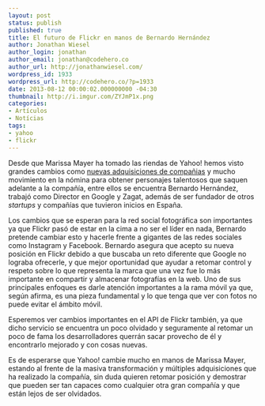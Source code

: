 ```yaml
---
layout: post
status: publish
published: true
title: El futuro de Flickr en manos de Bernardo Hernández
author: Jonathan Wiesel
author_login: jonathan
author_email: jonathan@codehero.co
author_url: http://jonathanwiesel.com/
wordpress_id: 1933
wordpress_url: http://codehero.co/?p=1933
date: 2013-08-12 00:00:02.000000000 -04:30
thumbnail: http://i.imgur.com/ZYJmP1x.png
categories:
- Artículos
- Notícias
tags:
- yahoo
- flickr
---
```

<p>Desde que Marissa Mayer ha tomado las riendas de Yahoo! hemos visto grandes cambios como <a href="http://codehero.co/yahoo-suma-a-rockmelt-a-su-lista-de-compras/">nuevas adquisiciones de compañias</a> y mucho movimiento en la nómina para obtener personajes talentosos que saquen adelante a la compañía, entre ellos se encuentra Bernardo Hernández, trabajó como Director en Google y Zagat, además de ser fundador de otros <em>startups</em> y compañías que tuvieron inicios en España.</p>

<p>Los cambios que se esperan para la red social fotográfica son importantes ya que Flickr pasó de estar en la cima a no ser el líder en nada, Bernardo pretende cambiar esto y hacerle frente a gigantes de las redes sociales como Instagram y Facebook. Bernardo asegura que acepto su nueva posición en Flickr debido a que buscaba un reto diferente que Google no lograba ofrecerle, y que mejor oportunidad que ayudar a retomar control y respeto sobre lo que representa la marca que una vez fue lo más importante en compartir y almacenar fotografías en la web. Uno de sus principales enfoques es darle atención importantes a la rama móvil ya que, según afirma, es una pieza fundamental y lo que tenga que ver con fotos no puede evitar el ámbito móvil.</p>

<p>Esperemos ver cambios importantes en el API de Flickr también, ya que dicho servicio se encuentra un poco olvidado y seguramente al retomar un poco de fama los desarrolladores querrán sacar provecho de él y encontrarlo mejorado y con cosas nuevas.</p>

<p>Es de esperarse que Yahoo! cambie mucho en manos de Marissa Mayer, estando al frente de la masiva transformación y múltiples adquisiciones que ha realizado la compañía, sin duda quieren retomar posición y demostrar que pueden ser tan capaces como cualquier otra gran compañía y que están lejos de ser olvidados.</p>
